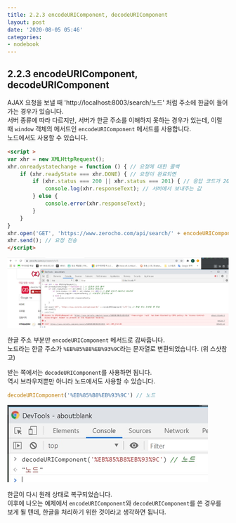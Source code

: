 ```yaml
---
title: 2.2.3 encodeURIComponent, decodeURIComponent
layout: post
date: '2020-08-05 05:46'
categories:
- nodebook
---
```


## 2.2.3 encodeURIComponent, decodeURIComponent

AJAX 요청을 보낼 때 'http://localhost:8003/search/노드' 처럼 주소에 한글이 들어가는 경우가 있습니다.  
서버 종류에 따라 다르지만, 서버가 한글 주소를 이해하지 못하는 경우가 있는데, 이럴 때 `window` 객체의 메서드인 
`encodeURIComponent` 메서드를 사용합니다.  
노드에서도 사용할 수 있습니다.

```html
<script >
var xhr = new XMLHttpRequest();
xhr.onreadystatechange = function () { // 요청에 대한 콜백
    if (xhr.readyState === xhr.DONE) { // 요청이 완료되면
        if (xhr.status === 200 || xhr.status === 201) { // 응답 코드가 200이나 201이면
            console.log(xhr.responseText); // 서버에서 보내주는 값
        } else {
            console.error(xhr.responseText);
        }
    }
}
xhr.open('GET', 'https://www.zerocho.com/api/search/' + encodeURIComponent('노드')); // 한글 주소 인코딩 후 전송
xhr.send(); // 요청 전송
</script>
```

![](/static/img/nodebook/image22.jpg)

한글 주소 부분만 `encodeURIComponent` 메서드로 감싸줍니다.  
노드라는 한글 주소가 `%EB%85%B8%EB%93%9C`라는 문자열로 변환되었습니다. (위 스샷참고)

받는 쪽에서는 `decodeURIComponent`를 사용하면 됩니다.  
역시 브라우저뿐만 아니라 노드에서도 사용할 수 있습니다.

```javascript
decodeURIComponent('%EB%85%B8%EB%93%9C') // 노드
```

![](/static/img/nodebook/image23.jpg)

한글이 다시 원래 상태로 복구되었습니다.  
이후에 나오는 예제에서 `encodeURIComponent`와 `decodeURIComponent`를 쓴 경우를 보게 될 텐데, 
한글을 처리하기 위한 것이라고 생각하면 됩니다.